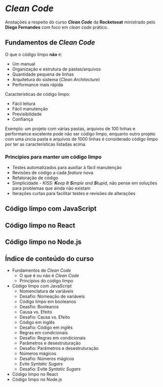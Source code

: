 # *Clean Code*

Anotações a respeito do curso ***Clean Code*** da **Rocketseat** ministrado pelo **Diego Fernandes** com foco em *clean code* prático.

## Fundamentos de *Clean Code*

O que o código limpo **não** é:

- Um manual
- Organização e estrutura de pastas/arquivos
- Quantidade pequena de linhas
- Arquitetura do sistema (*Clean Architecture*)
- Performance mais rápida

Características de código limpo:

- Fácil leitura
- Fácil manutenção
- Previsibilidade
- Confiança

Exemplo: um projeto com várias pastas, arquivos de 100 linhas e performance excelente pode não ser código limpo, enquanto outro projeto com uma úncia pasta e arquivos de 1000 linhas é considerado código limpo por ter as características listadas acima.

### Princípios para manter um código limpo

- Testes automatizados para auxiliar à fácil manutenção
- Revisões de código a cada *feature* nova
- Refatoração de código
- Simplicidade - *KISS: **K**eep **I**t **S**imple and **S**tupid*, não pense em soluções para problemas que ainda não existam
- Iterações curtas para facilitar testes e revisões de alterações

## Código limpo com JavaScript

## Código limpo no React

## Código limpo no Node.js

## Índice de conteúdo do curso

- Fundamentos de *Clean Code*
  - O que é ou não é *Clean Code*
  - Princípios do código limpo
- Código limpo com JavaScript
  - Nomenclatura de variáveis
  - Desafio: Nomeação de variáveis
  - Código limpo em booleanos
  - Deasfio: Booleanos
  - Causa vs. Efeito
  - Desafio: Causa vs. Efeito
  - Código em inglês
  - Desafio: Código em inglês
  - Regras em condicionais
  - Desafio: Regras em condicionais
  - Parâmetros e desestruturação
  - Desafio: Parâmetros e desestruturação
  - Números mágicos
  - Desafio: Números mágicos
  - Evite *Syntatic Sugars*
  - Desafio: Evite *Syntatic Sugars*
- Código limpo no React
- Código limpo no Node.js